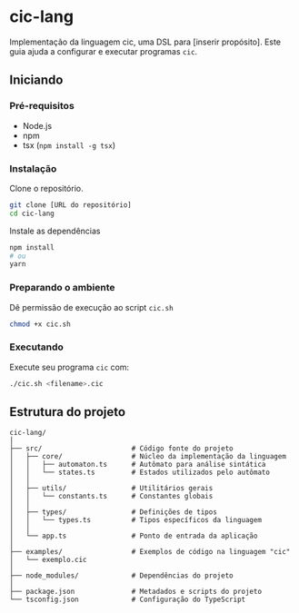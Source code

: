 # cic-lang

Implementação da linguagem cic, uma DSL para [inserir propósito]. Este guia ajuda a configurar e executar programas `cic`.

## Iniciando

### Pré-requisitos

- Node.js
- npm
- tsx (`npm install -g tsx`)

### Instalação

Clone o repositório.

```bash
git clone [URL do repositório]
cd cic-lang
```

Instale as dependências

```bash
npm install
# ou
yarn
```

### Preparando o ambiente

Dê permissão de execução ao script `cic.sh`

```bash
chmod +x cic.sh
```

### Executando

Execute seu programa `cic` com:

```bash
./cic.sh <filename>.cic
```

## Estrutura do projeto

```schema
cic-lang/
│
├── src/                      # Código fonte do projeto
│   ├── core/                 # Núcleo da implementação da linguagem
│   │   ├── automaton.ts      # Autômato para análise sintática
│   │   └── states.ts         # Estados utilizados pelo autômato
│   │
│   ├── utils/                # Utilitários gerais
│   │   └── constants.ts      # Constantes globais
│   │
│   ├── types/                # Definições de tipos
│   │   └── types.ts          # Tipos específicos da linguagem
│   │
│   └── app.ts                # Ponto de entrada da aplicação
│
├── examples/                 # Exemplos de código na linguagem "cic"
│   └── exemplo.cic
│
├── node_modules/             # Dependências do projeto
│
├── package.json              # Metadados e scripts do projeto
└── tsconfig.json             # Configuração do TypeScript

```
